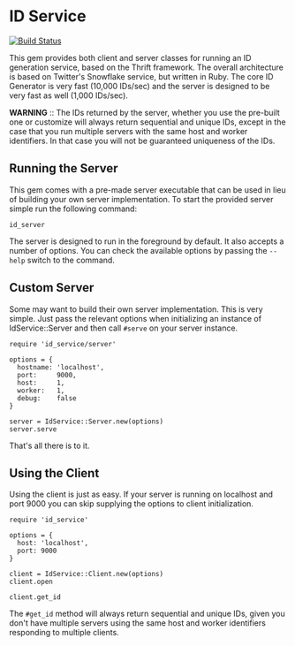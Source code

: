 ID Service
==========

[![Build Status](https://travis-ci.org/readyproject/IDService.png?branch=master)](https://travis-ci.org/readyproject/IDService)

This gem provides both client and server classes for running an ID generation service, based on the Thrift framework.
The overall architecture is based on Twitter's Snowflake service, but written in Ruby. The core ID Generator is very
fast (10,000 IDs/sec) and the server is designed to be very fast as well (1,000 IDs/sec).

**WARNING** :: The IDs returned by the server, whether you use the pre-built one or customize will always return
sequential and unique IDs, except in the case that you run multiple servers with the same host and worker identifiers.
In that case you will not be guaranteed uniqueness of the IDs.

Running the Server
------------------

This gem comes with a pre-made server executable that can be used in lieu of building your own server implementation. To
start the provided server simple run the following command:

    id_server

The server is designed to run in the foreground by default. It also accepts a number of options. You can check the
available options by passing the `--help` switch to the command.

Custom Server
-------------

Some may want to build their own server implementation. This is very simple. Just pass the relevant options when
initializing an instance of IdService::Server and then call `#serve` on your server instance.

    require 'id_service/server'

    options = {
      hostname: 'localhost',
      port:     9000,
      host:     1,
      worker:   1,
      debug:    false
    }

    server = IdService::Server.new(options)
    server.serve

That's all there is to it.

Using the Client
----------------

Using the client is just as easy. If your server is running on localhost and port 9000 you can skip supplying the
options to client initialization.

    require 'id_service'

    options = {
      host: 'localhost',
      port: 9000
    }

    client = IdService::Client.new(options)
    client.open

    client.get_id

The `#get_id` method will always return sequential and unique IDs, given you don't have multiple servers using the same
host and worker identifiers responding to multiple clients.
